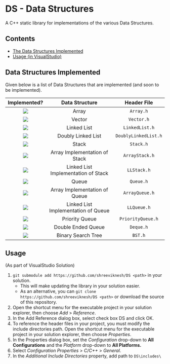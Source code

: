 # DS - Data Structures
A C++ static library for implementations of the various Data Structures.

Contents
----
- [The Data Structures Implemented](#data-structures-implemented)
- [Usage (in VisualStudio)](#usage)

Data Structures Implemented
----
Given below is a list of Data Structures that are implemented (and soon to be implemented).

|Implemented?|Data Structure|Header File|
|:-:|:-:|:-:|
|<img src="https://img.shields.io/badge/-Yes-2ECC40">|Array|`Array.h`|
|<img src="https://img.shields.io/badge/-Yes-2ECC40">|Vector|`Vector.h`|
|<img src="https://img.shields.io/badge/-Yes-2ECC40">|Linked List|`LinkedList.h`|
|<img src="https://img.shields.io/badge/-Yes-2ECC40">|Doubly Linked List|`DoublyLinkedList.h`|
|<img src="https://img.shields.io/badge/-Yes-2ECC40">|Stack|`Stack.h`|
|<img src="https://img.shields.io/badge/-Yes-2ECC40">|Array Implementation of Stack|`ArrayStack.h`|
|<img src="https://img.shields.io/badge/-Yes-2ECC40">|Linked List Implementation of Stack|`LLStack.h`|
|<img src="https://img.shields.io/badge/-Yes-2ECC40">|Queue|`Queue.h`|
|<img src="https://img.shields.io/badge/-No-FF4136">|Array Implementation of Queue|`ArrayQueue.h`|
|<img src="https://img.shields.io/badge/-No-FF4136">|Linked List Implementation of Queue|`LLQueue.h`|
|<img src="https://img.shields.io/badge/-No-FF4136">|Priority Queue|`PriorityQueue.h`|
|<img src="https://img.shields.io/badge/-No-FF4136">|Double Ended Queue|`Deque.h`|
|<img src="https://img.shields.io/badge/-No-FF4136">|Binary Search Tree|`BST.h`|

Usage
----
(As part of VisualStudio Solution)
1. `git submodule add https://github.com/shreeviknesh/DS <path>` in your solution.
    - This will make updating the library in your solution easier.
    - As an alternative, you can `git clone https://github.com/shreeviknesh/DS <path>` or download the source of this repository.
1. Open the shortcut menu for the executable project in your solution explorer, then choose *Add* > *Reference*.
2. In the Add Reference dialog box, select check box DS and click OK.
3. To reference the header files in your project, you must modify the include directories path. Open the shortcut menu for the executable project in your solution explorer, then choose *Properties*.
4. In the Properties dialog box, set the *Configuration* drop-down to **All Configurations** and the *Platform* drop-down to **All Platforms.**
5. Select *Configuration Properties* > *C/C++* > *General*.
6. In the *Additional Include Directories* property, add path to `DS\includes\`
